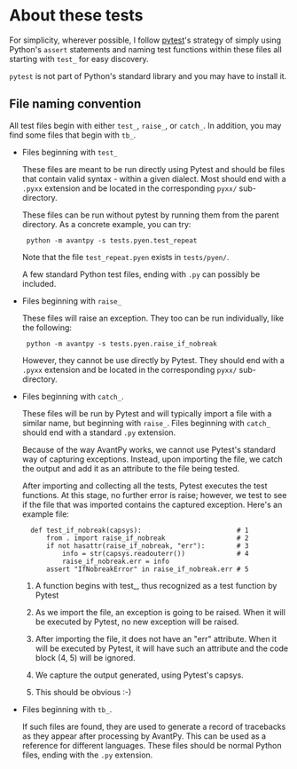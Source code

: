 # About these tests

For simplicity, wherever possible, I follow
[pytest](https://docs.pytest.org/en/latest/contents.html)'s strategy of
simply using Python's `assert` statements and naming test functions within
these files all starting with `test_` for easy discovery.

`pytest` is not part of Python's standard library and you may have to install it.

## File naming convention

All test files begin with either `test_`, `raise_`, or `catch_`.
In addition, you may find some files that begin with `tb_`.

- Files beginning with `test_`

   These files are meant to be run directly using Pytest and should be
   files that contain valid syntax - within a given dialect.
   Most should end with a `.pyxx` extension and be located in the
   corresponding `pyxx/` sub-directory.

   These files can be run without pytest by running them from the
   parent directory.  As a concrete example, you can try:

       python -m avantpy -s tests.pyen.test_repeat

   Note that the file `test_repeat.pyen` exists in `tests/pyen/`.

   A few standard Python test files, ending with `.py` can possibly be included.

- Files beginning with `raise_`

   These files will raise an exception. They too can be run individually,
   like the following:

       python -m avantpy -s tests.pyen.raise_if_nobreak

   However, they cannot be use directly by Pytest.
   They should end with a `.pyxx` extension and be located in the
   corresponding `pyxx/` sub-directory.

- Files beginning with `catch_`.

   These files will be run by Pytest and will typically import a file
   with a similar name, but beginning with `raise_`. Files beginning
   with `catch_` should end with a standard `.py` extension.

   Because of the way AvantPy works, we cannot use Pytest's standard
   way of capturing exceptions.
   Instead, upon importing the file, we catch the output and add it as
   an attribute to the file being tested.

   After importing and collecting all the tests, Pytest executes the test
   functions. At this stage, no further error is raise; however, we test
   to see if the file that was imported contains the captured exception.
   Here's an example file:

        def test_if_nobreak(capsys):                        # 1
            from . import raise_if_nobreak                  # 2
            if not hasattr(raise_if_nobreak, "err"):        # 3
                info = str(capsys.readouterr())             # 4
                raise_if_nobreak.err = info
            assert "IfNobreakError" in raise_if_nobreak.err # 5

    1. A function begins with test_, thus recognized as a test function by Pytest

    2. As we import the file, an exception is going to be raised. When it will
       be executed by Pytest, no new exception will be raised.

    3. After importing the file, it does not have an "err" attribute. When it
       will be executed by Pytest, it will have such an attribute and the
       code block (4, 5) will be ignored.

    4. We capture the output generated, using Pytest's capsys.

    5. This should be obvious :-)

- Files beginning with `tb_`.

   If such files are found, they are used to generate a record of
   tracebacks as they appear after processing by AvantPy. This can be used
   as a reference for different languages.  These files should be normal
   Python files, ending with the `.py` extension.
